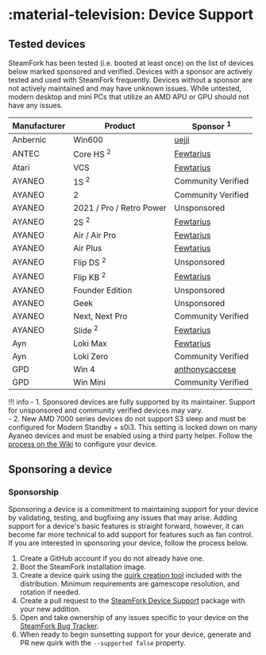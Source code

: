 # :material-television: Device Support

## Tested devices

SteamFork has been tested (i.e. booted at least once) on the list of devices below marked sponsored and verified.  Devices with a sponsor are actively tested and used with SteamFork frequently.  Devices without a sponsor are not actively maintained and may have unknown issues. While untested, modern desktop and mini PCs that utilize an AMD APU or GPU should not have any issues.

| Manufacturer | Product | Sponsor <sup>1</sup> |
| -- | -- | -- |
| Anbernic | Win600 | [uejji](https://github.com/uejji) |
| ANTEC | Core HS <sup>2</sup> | [Fewtarius](https://github.com/fewtarius) |
| Atari | VCS | [Fewtarius](https://github.com/fewtarius) |
| AYANEO | 1S <sup>2</sup> | Community Verified |
| AYANEO | 2 | Community Verified |
| AYANEO | 2021 / Pro / Retro Power | Unsponsored |
| AYANEO | 2S <sup>2</sup> | [Fewtarius](https://github.com/fewtarius) |
| AYANEO | Air / Air Pro | [Fewtarius](https://github.com/fewtarius) |
| AYANEO | Air Plus | [Fewtarius](https://github.com/fewtarius) |
| AYANEO | Flip DS <sup>2</sup> | Unsponsored |
| AYANEO | Flip KB <sup>2</sup> | [Fewtarius](https://github.com/fewtarius) |
| AYANEO | Founder Edition | Unsponsored |
| AYANEO | Geek | Unsponsored |
| AYANEO | Next, Next Pro | Community Verified |
| AYANEO | Slide <sup>2</sup> | [Fewtarius](https://github.com/fewtarius) |
| Ayn | Loki Max | [Fewtarius](https://github.com/fewtarius) |
| Ayn | Loki Zero | Community Verified |
| GPD | Win 4 | [anthonycaccese](https://github.com/anthonycaccese) |
| GPD | Win Mini | Community Verified |

!!! info
    - 1. Sponsored devices are fully supported by its maintainer.  Support for unsponsored and community verified devices may vary.<br>
    - 2. New AMD 7000 series devices do not support S3 sleep and must be configured for Modern Standby + s0i3.  This setting is locked down on many Ayaneo devices and must be enabled using a third party helper.  Follow the [process on the Wiki](https://wiki.steamfork.org/troubleshooting/#enabling-modern-sleep-on-7000-series-amd-based-devices) to configure your device.

## Sponsoring a device

### Sponsorship
Sponsoring a device is a commitment to maintaining support for your device by validating, testing, and bugfixing any issues that may arise.  Adding support for a device's basic features is straight forward, however, it can become far more technical to add support for features such as fan control.  If you are interested in sponsoring your device, follow the process below.

1. Create a GitHub account if you do not already have one.
2. Boot the SteamFork installation image.
3. Create a device quirk using the [quirk creation tool](https://wiki.steamfork.org/contribute/quirks/) included with the distribution.  Minimum requirements are gamescope resolution, and rotation if needed.
4. Create a pull request to the [SteamFork Device Support](https://github.com/SteamFork/distribution/tree/main/PKGBUILD/steamfork-device-support) package with your new addition.
5. Open and take ownership of any issues specific to your device on the [SteamFork Bug Tracker](https://github.com/SteamFork/bugtracker).
6. When ready to begin sunsetting support for your device, generate and PR new quirk with the `--supported false` property.
